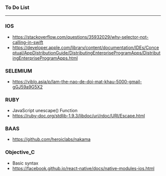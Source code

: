### To Do List
 
----------------------------------------------------------------------------
### IOS
* https://stackoverflow.com/questions/35932029/why-selector-not-calling-in-swift
* https://developer.apple.com/library/content/documentation/IDEs/Conceptual/AppDistributionGuide/DistributingEnterpriseProgramApps/DistributingEnterpriseProgramApps.html


### SELEMIUM

* https://viblo.asia/p/lam-the-nao-de-doi-mat-khau-5000-gmail-gGJ59a9G5X2


### RUBY

* JavaScript unescape() Function
* https://ruby-doc.org/stdlib-1.9.3/libdoc/uri/rdoc/URI/Escape.html

### BAAS
* https://github.com/heroiclabs/nakama

### Objective_C

* Basic syntax
* https://facebook.github.io/react-native/docs/native-modules-ios.html

